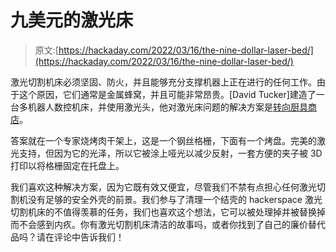 # 九美元的激光床

> 原文:[https://hackaday.com/2022/03/16/the-nine-dollar-laser-bed/](https://hackaday.com/2022/03/16/the-nine-dollar-laser-bed/)

激光切割机床必须坚固、防火，并且能够充分支撑机器上正在进行的任何工作。由于这个原因，它们通常是金属蜂窝，并且可能非常昂贵。[David Tucker]建造了一台多机器人数控机床，并使用激光头，他对激光床问题的解决方案是[转向厨具商店](https://hackaday.io/project/184408-multibot-laser-bed)。

答案就在一个专家烧烤肉干架上，这是一个钢丝格栅，下面有一个烤盘。完美的激光支持，但因为它的光泽，所以它被涂上哑光以减少反射，一套方便的夹子被 3D 打印以将格栅固定在托盘上。

我们喜欢这种解决方案，因为它既有效又便宜，尽管我们不禁有点担心任何激光切割机没有足够的安全外壳的前景。我们参与了清理一个结壳的 hackerspace 激光切割机床的不值得羡慕的任务，我们也喜欢这个想法，它可以被处理掉并被替换掉而不会感到内疚。你有激光切割机床清洁的故事吗，或者你找到了自己的廉价替代品吗？请在评论中告诉我们！